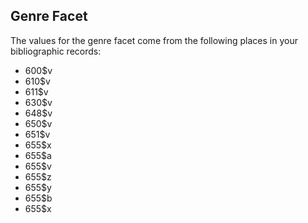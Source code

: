 ## Genre Facet

The values for the genre facet come from the following places in your bibliographic records:

* 600$v
* 610$v
* 611$v
* 630$v
* 648$v
* 650$v
* 651$v
* 655$x
* 655$a 
* 655$v
* 655$z
* 655$y
* 655$b
* 655$x
